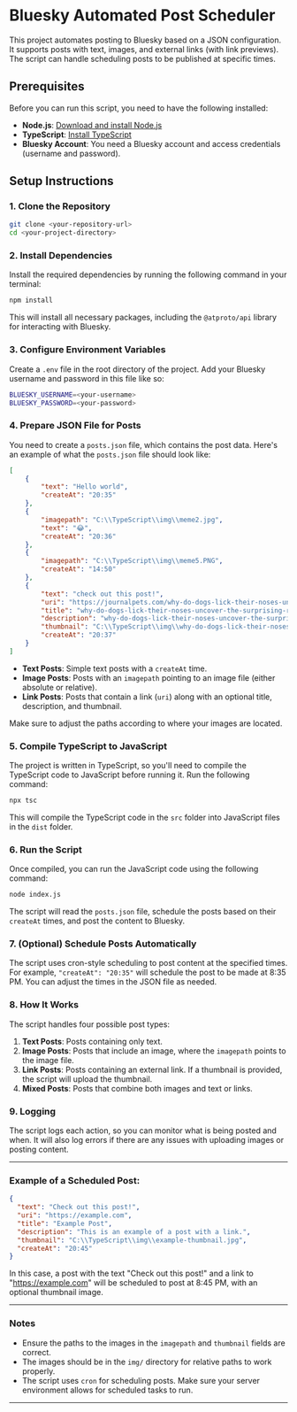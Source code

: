 # Bluesky Automated Post Scheduler

This project automates posting to Bluesky based on a JSON configuration. It supports posts with text, images, and external links (with link previews). The script can handle scheduling posts to be published at specific times.

## Prerequisites

Before you can run this script, you need to have the following installed:

- **Node.js**: [Download and install Node.js](https://nodejs.org/)
- **TypeScript**: [Install TypeScript](https://www.typescriptlang.org/download)
- **Bluesky Account**: You need a Bluesky account and access credentials (username and password).

## Setup Instructions

### 1. Clone the Repository

```bash
git clone <your-repository-url>
cd <your-project-directory>
```

### 2. Install Dependencies

Install the required dependencies by running the following command in your terminal:

```bash
npm install
```

This will install all necessary packages, including the `@atproto/api` library for interacting with Bluesky.

### 3. Configure Environment Variables

Create a `.env` file in the root directory of the project. Add your Bluesky username and password in this file like so:

```bash
BLUESKY_USERNAME=<your-username>
BLUESKY_PASSWORD=<your-password>
```

### 4. Prepare JSON File for Posts

You need to create a `posts.json` file, which contains the post data. Here's an example of what the `posts.json` file should look like:

```json
[
    {
        "text": "Hello world",
        "createAt": "20:35"
    },
    {
        "imagepath": "C:\\TypeScript\\img\\meme2.jpg",
        "text": "😂",
        "createAt": "20:36"
    },
    {
        "imagepath": "C:\\TypeScript\\img\\meme5.PNG",
        "createAt": "14:50"
    },
    {
        "text": "check out this post!",
        "uri": "https://journalpets.com/why-do-dogs-lick-their-noses-uncover-the-surprising-reasons/",
        "title": "why-do-dogs-lick-their-noses-uncover-the-surprising-reasons",
        "description": "why-do-dogs-lick-their-noses-uncover-the-surprising-reasons",
        "thumbnail": "C:\\TypeScript\\img\\why-do-dogs-lick-their-noses-close-up-shot-of-a-playful-dog-with-a-bright.webp",
        "createAt": "20:37"
    }
]
```

- **Text Posts**: Simple text posts with a `createAt` time.
- **Image Posts**: Posts with an `imagepath` pointing to an image file (either absolute or relative).
- **Link Posts**: Posts that contain a link (`uri`) along with an optional title, description, and thumbnail.

Make sure to adjust the paths according to where your images are located.

### 5. Compile TypeScript to JavaScript

The project is written in TypeScript, so you'll need to compile the TypeScript code to JavaScript before running it. Run the following command:

```bash
npx tsc
```

This will compile the TypeScript code in the `src` folder into JavaScript files in the `dist` folder.

### 6. Run the Script

Once compiled, you can run the JavaScript code using the following command:

```bash
node index.js
```

The script will read the `posts.json` file, schedule the posts based on their `createAt` times, and post the content to Bluesky.

### 7. (Optional) Schedule Posts Automatically

The script uses cron-style scheduling to post content at the specified times. For example, `"createAt": "20:35"` will schedule the post to be made at 8:35 PM. You can adjust the times in the JSON file as needed.

### 8. How It Works

The script handles four possible post types:

1. **Text Posts**: Posts containing only text.
2. **Image Posts**: Posts that include an image, where the `imagepath` points to the image file.
3. **Link Posts**: Posts containing an external link. If a thumbnail is provided, the script will upload the thumbnail.
4. **Mixed Posts**: Posts that combine both images and text or links.

### 9. Logging

The script logs each action, so you can monitor what is being posted and when. It will also log errors if there are any issues with uploading images or posting content.

---

### Example of a Scheduled Post:

```json
{
  "text": "Check out this post!",
  "uri": "https://example.com",
  "title": "Example Post",
  "description": "This is an example of a post with a link.",
  "thumbnail": "C:\\TypeScript\\img\\example-thumbnail.jpg",
  "createAt": "20:45"
}
```

In this case, a post with the text "Check out this post!" and a link to "https://example.com" will be scheduled to post at 8:45 PM, with an optional thumbnail image.

---

### Notes

- Ensure the paths to the images in the `imagepath` and `thumbnail` fields are correct.
- The images should be in the `img/` directory for relative paths to work properly.
- The script uses `cron` for scheduling posts. Make sure your server environment allows for scheduled tasks to run.

---
```